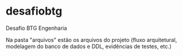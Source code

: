 # desafiobtg
Desafio BTG Engenharia

Na pasta "arquivos" estão os arquivos do projeto (fluxo arquitetural, modelagem do banco de dados e DDL, evidências de testes, etc.)
